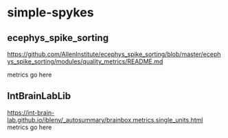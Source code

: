 # simple-spykes


## ecephys_spike_sorting
https://github.com/AllenInstitute/ecephys_spike_sorting/blob/master/ecephys_spike_sorting/modules/quality_metrics/README.md


metrics go here

## IntBrainLabLib
https://int-brain-lab.github.io/iblenv/_autosummary/brainbox.metrics.single_units.html
metrics go here
